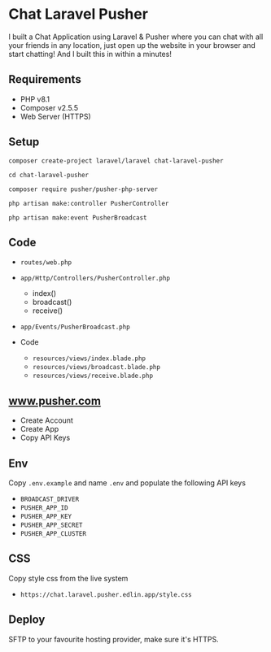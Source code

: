 # Chat Laravel Pusher

I built a Chat Application using Laravel & Pusher where you can chat with all your friends in any location,
just open up the website in your browser and start chatting!
And I built this in within a minutes!

## Requirements

- PHP v8.1
- Composer v2.5.5
- Web Server (HTTPS)

## Setup

```code
composer create-project laravel/laravel chat-laravel-pusher
```

```code 
cd chat-laravel-pusher
```

```
composer require pusher/pusher-php-server
```

```
php artisan make:controller PusherController
```

```
php artisan make:event PusherBroadcast
```

## Code

- `routes/web.php`


- `app/Http/Controllers/PusherController.php`
    - index()
    - broadcast()
    - receive()


- `app/Events/PusherBroadcast.php`


- Code
    - `resources/views/index.blade.php`
    - `resources/views/broadcast.blade.php`
    - `resources/views/receive.blade.php`

## www.pusher.com

- Create Account
- Create App
- Copy API Keys

## Env

Copy `.env.example` and name `.env` and populate the following API keys

- `BROADCAST_DRIVER`
- `PUSHER_APP_ID`
- `PUSHER_APP_KEY`
- `PUSHER_APP_SECRET`
- `PUSHER_APP_CLUSTER`

## CSS

Copy style css from the live system

- `https://chat.laravel.pusher.edlin.app/style.css`

## Deploy

SFTP to your favourite hosting provider, make sure it's HTTPS.
